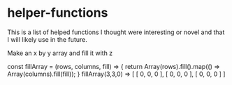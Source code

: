# helper-functions

This is a list of helped functions I thought were interesting or novel and that I will likely use in the future.

Make an x by y array and fill it with z

const fillArray = (rows, columns, fill) => {
  return Array(rows).fill().map(() => Array(columns).fill(fill));
}
fillArray(3,3,0) => [ [ 0, 0, 0 ], [ 0, 0, 0 ], [ 0, 0, 0 ] ]
   

